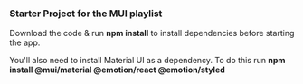 ### Starter Project for the MUI playlist

Download the code & run **npm install** to install dependencies before starting the app.

You'll also need to install Material UI as a dependency. To do this run **npm install @mui/material @emotion/react @emotion/styled**
